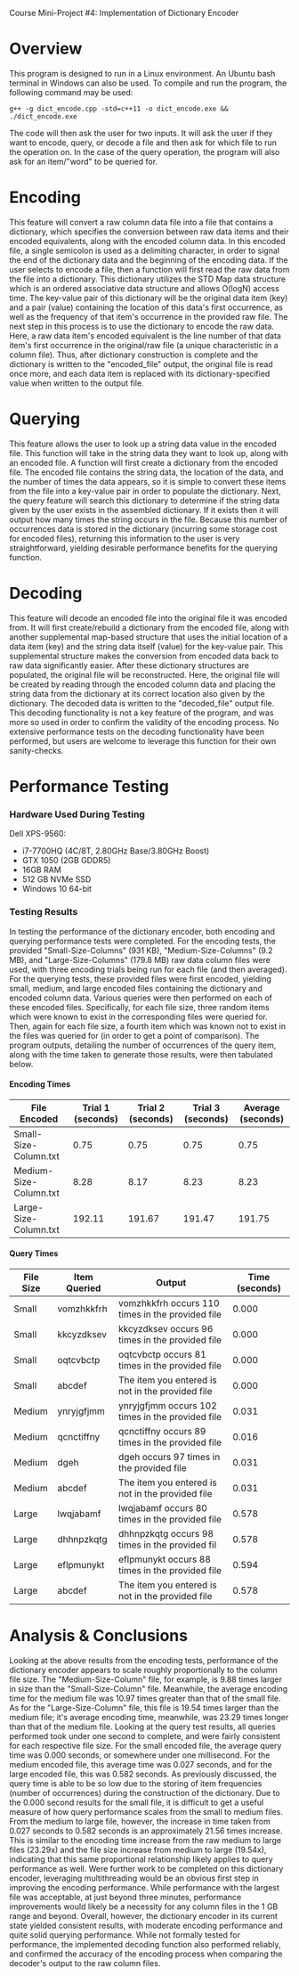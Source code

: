 Course Mini-Project #4: Implementation of Dictionary Encoder

# Overview

This program is designed to run in a Linux environment. An Ubuntu bash terminal in Windows can also be used. To compile and run the program, the following command may be used:
```
g++ -g dict_encode.cpp -std=c++11 -o dict_encode.exe && ./dict_encode.exe
```
The code will then ask the user for two inputs. It will ask the user if they want to encode, query, or decode a file and then ask for which file to run the operation on. In the case of the query operation, the program will also ask for an item/"word" to be queried for.

# Encoding

This feature will convert a raw column data file into a file that contains a dictionary, which specifies the conversion between raw data items and their encoded equivalents, along with the encoded column data. In this encoded file, a single semicolon is used as a delimiting character, in order to signal the end of the dictionary data and the beginning of the encoding data. If the user selects to encode a file, then a function will first read the raw data from the file into a dictionary. This dictionary utilizes the STD Map data structure which is an ordered associative data structure and allows O(logN) access time. The key-value pair of this dictionary will be the original data item (key) and a pair (value) containing the location of this data's first occurrence, as well as the frequency of that item's occurrence in the provided raw file. The next step in this process is to use the dictionary to encode the raw data. Here, a raw data item's encoded equivalent is the line number of that data item's first occurrence in the original/raw file (a unique characteristic in a column file). Thus, after dictionary construction is complete and the dictionary is written to the "encoded_file" output, the original file is read once more, and each data item is replaced with its dictionary-specified value when written to the output file.

# Querying

This feature allows the user to look up a string data value in the encoded file. This function will take in the string data they want to look up, along with an encoded file. A function will first create a dictionary from the encoded file. The encoded file contains the string data, the location of the data, and the number of times the data appears, so it is simple to convert these items from the file into a key-value pair in order to populate the dictionary. Next, the query feature will search this dictionary to determine if the string data given by the user exists in the assembled dictionary. If it exists then it will output how many times the string occurs in the file. Because this number of occurrences data is stored in the dictionary (incurring some storage cost for encoded files), returning this information to the user is very straightforward, yielding desirable performance benefits for the querying function.

# Decoding

This feature will decode an encoded file into the original file it was encoded from. It will first create/rebuild a dictionary from the encoded file, along with another supplemental map-based structure that uses the initial location of a data item (key) and the string data itself (value) for the key-value pair. This supplemental structure makes the conversion from encoded data back to raw data significantly easier. After these dictionary structures are populated, the original file will be reconstructed. Here, the original file will be created by reading through the encoded column data and placing the string data from the dictionary at its correct location also given by the dictionary. The decoded data is written to the "decoded_file" output file. This decoding functionality is not a key feature of the program, and was more so used in order to confirm the validity of the encoding process. No extensive performance tests on the decoding functionality have been performed, but users are welcome to leverage this function for their own sanity-checks.  

# Performance Testing

### Hardware Used During Testing

Dell XPS-9560:
* i7-7700HQ (4C/8T, 2.80GHz Base/3.80GHz Boost)
* GTX 1050 (2GB GDDR5)
* 16GB RAM
* 512 GB NVMe SSD
* Windows 10 64-bit

### Testing Results

In testing the performance of the dictionary encoder, both encoding and querying performance tests were completed. For the encoding tests, the provided "Small-Size-Columns" (931 KB), "Medium-Size-Columns" (9.2 MB), and "Large-Size-Columns" (179.8 MB) raw data column files were used,  with three encoding trials being run for each file (and then averaged). For the querying tests, these provided files were first encoded, yielding small, medium, and large encoded files containing the dictionary and encoded column data. Various queries were then performed on each of these encoded files. Specifically, for each file size, three random items which were known to exist in the corresponding files were queried for. Then, again for each file size, a fourth item which was known not to exist in the files was queried for (in order to get a point of comparison). The program outputs, detailing the number of occurrences of the query item, along with the time taken to generate those results, were then tabulated below.

#### Encoding Times
File Encoded | Trial 1 (seconds) | Trial 2 (seconds) | Trial 3 (seconds) | Average (seconds)
------------ | ------------- | ------------- | ------------- | -------------
Small-Size-Column.txt | 0.75 | 0.75 | 0.75 | 0.75
Medium-Size-Column.txt | 8.28 | 8.17 | 8.23 | 8.23
Large-Size-Column.txt | 192.11 | 191.67 | 191.47 | 191.75

#### Query Times
File Size | Item Queried | Output | Time (seconds)
------------ | ------------- | ------------- | -------------
Small | vomzhkkfrh | vomzhkkfrh occurs 110 times in the provided file | 0.000
Small | kkcyzdksev | kkcyzdksev occurs 96 times in the provided file | 0.000
Small | oqtcvbctp | oqtcvbctp occurs 81 times in the provided file | 0.000
Small | abcdef | The item you entered is not in the provided file | 0.000
Medium | ynryjgfjmm | ynryjgfjmm occurs 102 times in the provided file | 0.031
Medium | qcnctiffny | qcnctiffny occurs 89 times in the provided file | 0.016
Medium | dgeh | dgeh occurs 97 times in the provided file | 0.031
Medium | abcdef | The item you entered is not in the provided file | 0.031
Large | lwqjabamf | lwqjabamf occurs 80 times in the provided file | 0.578
Large | dhhnpzkqtg | dhhnpzkqtg occurs 98 times in the provided fil | 0.578
Large | eflpmunykt | eflpmunykt occurs 88 times in the provided file | 0.594
Large | abcdef | The item you entered is not in the provided file | 0.578

# Analysis & Conclusions

Looking at the above results from the encoding tests, performance of the dictionary encoder appears to scale roughly proportionally to the column file size. The "Medium-Size-Column" file, for example, is 9.88 times larger in size than the "Small-Size-Column" file. Meanwhile, the average encoding time for the medium file was 10.97 times greater than that of the small file. As for the "Large-Size-Column" file, this file is 19.54 times larger than the medium file; it's average encoding time, meanwhile, was 23.29 times longer than that of the medium file.
Looking at the query test results, all queries performed took under one second to complete, and were fairly consistent for each respective file size. For the small encoded file, the average query time was 0.000 seconds, or somewhere under one millisecond. For the medium encoded file, this average time was 0.027 seconds, and for the large encoded file, this was 0.582 seconds. As previously discussed, the query time is able to be so low due to the storing of item frequencies (number of occurrences) during the construction of the dictionary. Due to the 0.000 second results for the small file, it is difficult to get a useful measure of how query performance scales from the small to medium files. From the medium to large file, however, the increase in time taken from 0.027 seconds to 0.582 seconds is an approximately 21.56 times increase. This is similar to the encoding time increase from the raw medium to large files (23.29x) and the file size increase from medium to large (19.54x), indicating that this same proportional relationship likely applies to query performance as well. Were further work to be completed on this dictionary encoder, leveraging multithreading would be an obvious first step in improving the encoding performance. While performance with the largest file was acceptable, at just beyond three minutes, performance improvements would likely be a necessity for any column files in the 1 GB range and beyond. Overall, however, the dictionary encoder in its current state yielded consistent results, with moderate encoding performance and quite solid querying performance. While not formally tested for performance, the implemented decoding function also performed reliably, and confirmed the accuracy of the encoding process when comparing the decoder's output to the raw column files.

